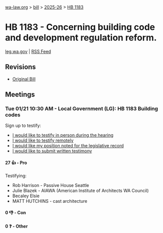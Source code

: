 [wa-law.org](/) > [bill](/bill/) > [2025-26](/bill/2025-26/) > [HB 1183](/bill/2025-26/hb/1183/)

# HB 1183 - Concerning building code and development regulation reform.
[leg.wa.gov](https://app.leg.wa.gov/billsummary?BillNumber=1183&Year=2025&Initiative=false) | [RSS Feed](./rss.xml)

## Revisions
* [Original Bill](1/)

## Meetings
### Tue 01/21 10:30 AM - Local Government (LG): HB 1183 Building codes
Sign up to testify:
* [I would like to testify in person during the hearing](https://app.leg.wa.gov/csi/Testifier/Add?chamber=House&mId=32521&aId=161719&caId=24893&tId=1)
* [I would like to testify remotely](https://app.leg.wa.gov/csi/Testifier/Add?chamber=House&mId=32521&aId=161719&caId=24893&tId=2)
* [I would like my position noted for the legislative record](https://app.leg.wa.gov/csi/Testifier/Add?chamber=House&mId=32521&aId=161719&caId=24893&tId=3)
* [I would like to submit written testimony](https://app.leg.wa.gov/csi/Testifier/Add?chamber=House&mId=32521&aId=161719&caId=24893&tId=4)

#### 27 👍 - Pro
Testifying:
* Rob Harrison - Passive House Seattle
* Julie Blazek - AIAWA (American Institute of Architects WA Council)
* Becaley Elsie
* MATT HUTCHINS - cast architecture

#### 0 👎 - Con

#### 0 ❓ - Other
